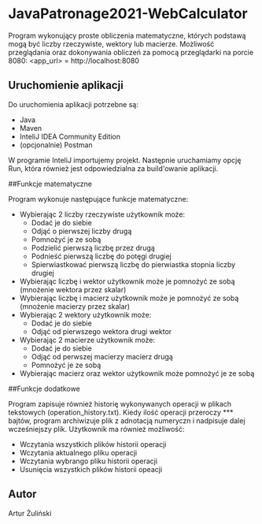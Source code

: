 # JavaPatronage2021-WebCalculator

Program wykonujący proste obliczenia matematyczne, których podstawą mogą być liczby rzeczywiste, wektory lub macierze.
Możliwość przeglądania oraz dokonywania obliczeń za pomocą przeglądarki na porcie 8080:
<app_url> = http://localhost:8080<br/>

## Uruchomienie aplikacji

Do uruchomienia aplikacji potrzebne są:
- Java
- Maven
- InteliJ IDEA Community Edition
- (opcjonalnie) Postman

W programie InteliJ importujemy projekt. Następnie uruchamiamy opcję Run, która również jest odpowiedzialna za build'owanie aplikacji.

##Funkcje matematyczne

Program wykonuje następujące funkcje matematyczne:
- Wybierając 2 liczby rzeczywiste użytkownik może:
    -   Dodać je do siebie
    -   Odjąć o pierwszej liczby drugą
    -   Pomnożyć je ze sobą
    -   Podzielić pierwszą liczbę przez drugą
    -   Podnieść pierwszą liczbę do potęgi drugiej
    -   Spierwiastkować pierwszą liczbę do pierwiastka stopnia liczby drugiej
- Wybierając liczbę i wektor użytkownik może je pomnożyć ze sobą (mnożenie wektora przez skalar)
- Wybierając liczbę i macierz użytkownik może je pomnożyć ze sobą (mnożenie macierzy przez skalar)
- Wybierając 2 wektory użytkownik może:
    -   Dodać je do siebie
    -   Odjąć od pierwszego wektora drugi wektor
- Wybierając 2 macierze użytkownik może:
    -   Dodać je do siebie
    -   Odjąć od perwszej macierzy macierz drugą
    -   Pomnożyć je ze sobą      
- Wybierając macierz oraz wektor użytkownik może pomnożyć je ze sobą

##Funkcje dodatkowe

Program zapisuje również historię wykonywanych operacji w plikach tekstowych (operation_history.txt).
Kiedy ilość operacji przeroczy *** bajtów, program archiwizuje plik z adnotacją numeryczn i nadpisuje dalej wcześniejszy plik.
Użytkownik ma również możliwość:
- Wczytania wszystkich plików historii operacji
- Wczytania aktualnego pliku operacji
- Wczytania wybrango pliku historii operacji
- Usunięcia wszystkich plików historii opeacji

## Autor

Artur Żuliński